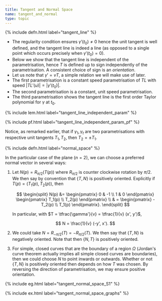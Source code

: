 ```yaml
---
title: Tangent and Normal Space
name: tangent_and_normal
type: topic
---
```


{% include defn.html label="tangent_line" %}

- The regularity condition ensures $\gamma'(t_0) \neq 0$ hence the unit tangent is well defined, and the tangent line is indeed a line (as opposed to a single point which occurs precisely when $\gamma'(t_0) = 0$).
- Below we show that the tangent line is independent of the parametrisation, hence $T$ is defined up to sign independently of the parametrisation. A consistent choice of sign is an _orientation_.
- Let us note that $\gamma' = v T$, a simple relation we will make use of later.
- The first parametrisation is a constant speed parametrisation of $TL$ with speed $\lvert TL'(u) \rvert = \lvert \gamma'(t_0) \rvert$.
- The second parametrisation is a constant, unit speed parametrisation.
- The third parametrisation shows the tangent line is the first order Taylor polynomial for $\gamma$ at $t_0$.

{% include lem.html label="tangent_line_independent_param" %}

{% include pf.html label="tangent_line_independent_param_pf" %}

Notice, as remarked earlier, that if $\gamma_1, \gamma_t$ are two parametrisations with respective unit tangents $T_1, T_2$, then $T_2 = \pm T_1$.

{% include defn.html label="normal_space" %}

In the particular case of the plane ($n=2$), we can choose a preferred normal vector in several ways:

1. Let $N(p) = R_{\pi/2} (T(p))$ where $R_{\pi/2}$ is counter clockwise rotation by $\pi/2$. We then say by convention that $\lbrace T, N \rbrace$ is positively oriented. Explicitly if $T(p) = (T_1(p), T_2(p))$, then

   $$
   \begin{split}
   N(p) &= \begin{pmatrix}
   0 & -1 \\
   1 & 0
   \end{pmatrix}
   \begin{pmatrix}
   T_1(p) \\
   T_2(p)
   \end{pmatrix}
   \\ 
   & = \begin{pmatrix}
   -T_2(p) \\
   T_1(p)
   \end{pmatrix}.
   \end{split}
   $$

   In particular, with $T = \tfrac{\gamma'}{v} = \tfrac{1}{v} (x', y')$,
   
   $$
   N = \frac{1}{v} (-y', x').
   $$

2. We could take $N = R_{-\pi/2} (T) = -R_{\pi/2}(T)$. We then say that $\lbrace T, N \rbrace$ is negatively oriented. Note that then $\lbrace N, T \rbrace$ is positively oriented.

3. For simple, closed curves that are the boundary of a region $\Omega$ (Jordan's curve theorem actually implies all simple closed curves are boundaries), then we could choose $N$ to point inwards or outwards. Whether or not $\lbrace T, N \rbrace$ is positively oriented then depends on how $T$ was chosen. By reversing the direction of parametrisation, we may ensure positive orientation.

{% include eg.html label="tangent_normal_space_S1" %}

{% include ex.html label="tangent_normal_space_graphs" %}
